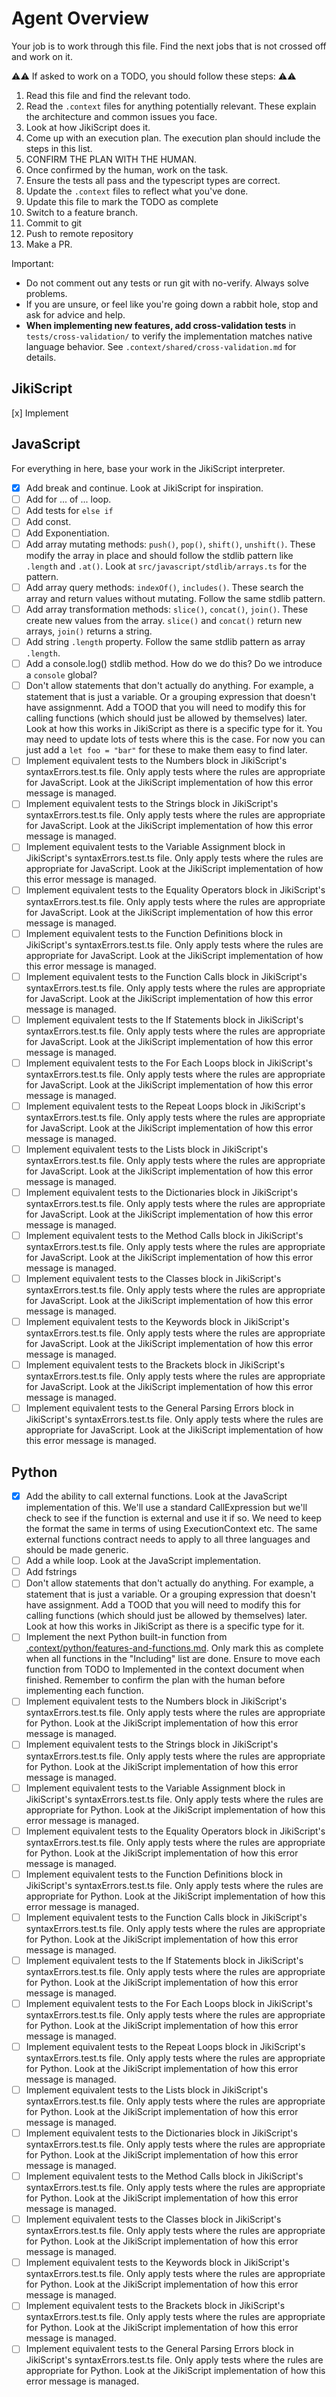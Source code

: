 # Agent Overview

Your job is to work through this file. Find the next jobs that is not crossed off and work on it.

⚠️⚠️ If asked to work on a TODO, you should follow these steps: ⚠️⚠️

1. Read this file and find the relevant todo.
2. Read the `.context` files for anything potentially relevant. These explain the architecture and common issues you face.
3. Look at how JikiScript does it.
4. Come up with an execution plan. The execution plan should include the steps in this list.
5. CONFIRM THE PLAN WITH THE HUMAN.
6. Once confirmed by the human, work on the task.
7. Ensure the tests all pass and the typescript types are correct.
8. Update the `.context` files to reflect what you've done.
9. Update this file to mark the TODO as complete
10. Switch to a feature branch.
11. Commit to git
12. Push to remote repository
13. Make a PR.

Important:

- Do not comment out any tests or run git with no-verify. Always solve problems.
- If you are unsure, or feel like you're going down a rabbit hole, stop and ask for advice and help.
- **When implementing new features, add cross-validation tests** in `tests/cross-validation/` to verify the implementation matches native language behavior. See `.context/shared/cross-validation.md` for details.

## JikiScript

[x] Implement

## JavaScript

For everything in here, base your work in the JikiScript interpreter.

- [x] Add break and continue. Look at JikiScript for inspiration.
- [ ] Add for ... of ... loop.
- [ ] Add tests for `else if`
- [ ] Add const.
- [ ] Add Exponentiation.
- [ ] Add array mutating methods: `push()`, `pop()`, `shift()`, `unshift()`. These modify the array in place and should follow the stdlib pattern like `.length` and `.at()`. Look at `src/javascript/stdlib/arrays.ts` for the pattern.
- [ ] Add array query methods: `indexOf()`, `includes()`. These search the array and return values without mutating. Follow the same stdlib pattern.
- [ ] Add array transformation methods: `slice()`, `concat()`, `join()`. These create new values from the array. `slice()` and `concat()` return new arrays, `join()` returns a string.
- [ ] Add string `.length` property. Follow the same stdlib pattern as array `.length`.
- [ ] Add a console.log() stdlib method. How do we do this? Do we introduce a `console` global?
- [ ] Don't allow statements that don't actually do anything. For example, a statement that is just a variable. Or a grouping expression that doesn't have assignmennt. Add a TOOD that you will need to modify this for calling functions (which should just be allowed by themselves) later. Look at how this works in JikiScript as there is a specific type for it. You may need to update lots of tests where this is the case. For now you can just add a `let foo = "bar"` for these to make them easy to find later.
- [ ] Implement equivalent tests to the Numbers block in JikiScript's syntaxErrors.test.ts file. Only apply tests where the rules are appropriate for JavaScript. Look at the JikiScript implementation of how this error message is managed.
- [ ] Implement equivalent tests to the Strings block in JikiScript's syntaxErrors.test.ts file. Only apply tests where the rules are appropriate for JavaScript. Look at the JikiScript implementation of how this error message is managed.
- [ ] Implement equivalent tests to the Variable Assignment block in JikiScript's syntaxErrors.test.ts file. Only apply tests where the rules are appropriate for JavaScript. Look at the JikiScript implementation of how this error message is managed.
- [ ] Implement equivalent tests to the Equality Operators block in JikiScript's syntaxErrors.test.ts file. Only apply tests where the rules are appropriate for JavaScript. Look at the JikiScript implementation of how this error message is managed.
- [ ] Implement equivalent tests to the Function Definitions block in JikiScript's syntaxErrors.test.ts file. Only apply tests where the rules are appropriate for JavaScript. Look at the JikiScript implementation of how this error message is managed.
- [ ] Implement equivalent tests to the Function Calls block in JikiScript's syntaxErrors.test.ts file. Only apply tests where the rules are appropriate for JavaScript. Look at the JikiScript implementation of how this error message is managed.
- [ ] Implement equivalent tests to the If Statements block in JikiScript's syntaxErrors.test.ts file. Only apply tests where the rules are appropriate for JavaScript. Look at the JikiScript implementation of how this error message is managed.
- [ ] Implement equivalent tests to the For Each Loops block in JikiScript's syntaxErrors.test.ts file. Only apply tests where the rules are appropriate for JavaScript. Look at the JikiScript implementation of how this error message is managed.
- [ ] Implement equivalent tests to the Repeat Loops block in JikiScript's syntaxErrors.test.ts file. Only apply tests where the rules are appropriate for JavaScript. Look at the JikiScript implementation of how this error message is managed.
- [ ] Implement equivalent tests to the Lists block in JikiScript's syntaxErrors.test.ts file. Only apply tests where the rules are appropriate for JavaScript. Look at the JikiScript implementation of how this error message is managed.
- [ ] Implement equivalent tests to the Dictionaries block in JikiScript's syntaxErrors.test.ts file. Only apply tests where the rules are appropriate for JavaScript. Look at the JikiScript implementation of how this error message is managed.
- [ ] Implement equivalent tests to the Method Calls block in JikiScript's syntaxErrors.test.ts file. Only apply tests where the rules are appropriate for JavaScript. Look at the JikiScript implementation of how this error message is managed.
- [ ] Implement equivalent tests to the Classes block in JikiScript's syntaxErrors.test.ts file. Only apply tests where the rules are appropriate for JavaScript. Look at the JikiScript implementation of how this error message is managed.
- [ ] Implement equivalent tests to the Keywords block in JikiScript's syntaxErrors.test.ts file. Only apply tests where the rules are appropriate for JavaScript. Look at the JikiScript implementation of how this error message is managed.
- [ ] Implement equivalent tests to the Brackets block in JikiScript's syntaxErrors.test.ts file. Only apply tests where the rules are appropriate for JavaScript. Look at the JikiScript implementation of how this error message is managed.
- [ ] Implement equivalent tests to the General Parsing Errors block in JikiScript's syntaxErrors.test.ts file. Only apply tests where the rules are appropriate for JavaScript. Look at the JikiScript implementation of how this error message is managed.

## Python

- [x] Add the ability to call external functions. Look at the JavaScript implementation of this. We'll use a standard CallExpression but we'll check to see if the function is external and use it if so. We need to keep the format the same in terms of using ExecutionContext etc. The same external functions contract needs to apply to all three languages and should be made generic.
- [ ] Add a while loop. Look at the JavaScript implementation.
- [ ] Add fstrings
- [ ] Don't allow statements that don't actually do anything. For example, a statement that is just a variable. Or a grouping expression that doesn't have assignment. Add a TOOD that you will need to modify this for calling functions (which should just be allowed by themselves) later. Look at how this works in JikiScript as there is a specific type for it.
- [ ] Implement the next Python built-in function from [.context/python/features-and-functions.md](.context/python/features-and-functions.md). Only mark this as complete when all functions in the "Including" list are done. Ensure to move each function from TODO to Implemented in the context document when finished. Remember to confirm the plan with the human before implementing each function.
- [ ] Implement equivalent tests to the Numbers block in JikiScript's syntaxErrors.test.ts file. Only apply tests where the rules are appropriate for Python. Look at the JikiScript implementation of how this error message is managed.
- [ ] Implement equivalent tests to the Strings block in JikiScript's syntaxErrors.test.ts file. Only apply tests where the rules are appropriate for Python. Look at the JikiScript implementation of how this error message is managed.
- [ ] Implement equivalent tests to the Variable Assignment block in JikiScript's syntaxErrors.test.ts file. Only apply tests where the rules are appropriate for Python. Look at the JikiScript implementation of how this error message is managed.
- [ ] Implement equivalent tests to the Equality Operators block in JikiScript's syntaxErrors.test.ts file. Only apply tests where the rules are appropriate for Python. Look at the JikiScript implementation of how this error message is managed.
- [ ] Implement equivalent tests to the Function Definitions block in JikiScript's syntaxErrors.test.ts file. Only apply tests where the rules are appropriate for Python. Look at the JikiScript implementation of how this error message is managed.
- [ ] Implement equivalent tests to the Function Calls block in JikiScript's syntaxErrors.test.ts file. Only apply tests where the rules are appropriate for Python. Look at the JikiScript implementation of how this error message is managed.
- [ ] Implement equivalent tests to the If Statements block in JikiScript's syntaxErrors.test.ts file. Only apply tests where the rules are appropriate for Python. Look at the JikiScript implementation of how this error message is managed.
- [ ] Implement equivalent tests to the For Each Loops block in JikiScript's syntaxErrors.test.ts file. Only apply tests where the rules are appropriate for Python. Look at the JikiScript implementation of how this error message is managed.
- [ ] Implement equivalent tests to the Repeat Loops block in JikiScript's syntaxErrors.test.ts file. Only apply tests where the rules are appropriate for Python. Look at the JikiScript implementation of how this error message is managed.
- [ ] Implement equivalent tests to the Lists block in JikiScript's syntaxErrors.test.ts file. Only apply tests where the rules are appropriate for Python. Look at the JikiScript implementation of how this error message is managed.
- [ ] Implement equivalent tests to the Dictionaries block in JikiScript's syntaxErrors.test.ts file. Only apply tests where the rules are appropriate for Python. Look at the JikiScript implementation of how this error message is managed.
- [ ] Implement equivalent tests to the Method Calls block in JikiScript's syntaxErrors.test.ts file. Only apply tests where the rules are appropriate for Python. Look at the JikiScript implementation of how this error message is managed.
- [ ] Implement equivalent tests to the Classes block in JikiScript's syntaxErrors.test.ts file. Only apply tests where the rules are appropriate for Python. Look at the JikiScript implementation of how this error message is managed.
- [ ] Implement equivalent tests to the Keywords block in JikiScript's syntaxErrors.test.ts file. Only apply tests where the rules are appropriate for Python. Look at the JikiScript implementation of how this error message is managed.
- [ ] Implement equivalent tests to the Brackets block in JikiScript's syntaxErrors.test.ts file. Only apply tests where the rules are appropriate for Python. Look at the JikiScript implementation of how this error message is managed.
- [ ] Implement equivalent tests to the General Parsing Errors block in JikiScript's syntaxErrors.test.ts file. Only apply tests where the rules are appropriate for Python. Look at the JikiScript implementation of how this error message is managed.
